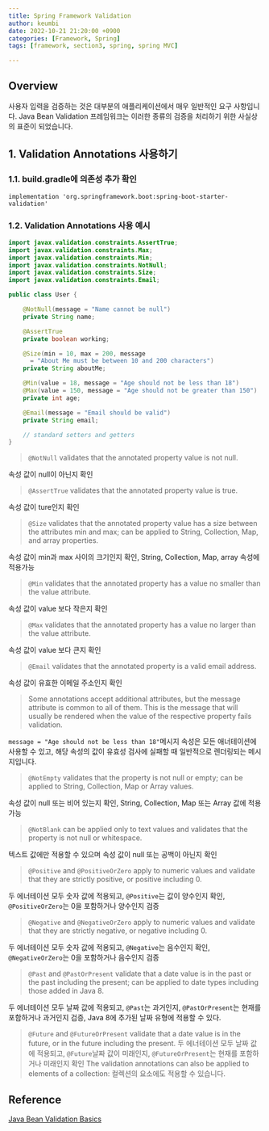 ```yaml
---
title: Spring Framework Validation
author: keumbi
date: 2022-10-21 21:20:00 +0900
categories: [Framework, Spring]
tags: [framework, section3, spring, spring MVC]

---
```


## Overview
사용자 입력을 검증하는 것은 대부분의 애플리케이션에서 매우 일반적인 요구 사항입니다.
Java Bean Validation 프레임워크는 이러한 종류의 검증을 처리하기 위한 사실상의 표준이 되었습니다.

## 1. Validation Annotations 사용하기

### 1.1. build.gradle에 의존성 추가 확인
```
implementation 'org.springframework.boot:spring-boot-starter-validation'
```

### 1.2. Validation Annotations 사용 예시
```java
import javax.validation.constraints.AssertTrue;
import javax.validation.constraints.Max;
import javax.validation.constraints.Min;
import javax.validation.constraints.NotNull;
import javax.validation.constraints.Size;
import javax.validation.constraints.Email;

public class User {

    @NotNull(message = "Name cannot be null")
    private String name;

    @AssertTrue
    private boolean working;

    @Size(min = 10, max = 200, message
      = "About Me must be between 10 and 200 characters")
    private String aboutMe;

    @Min(value = 18, message = "Age should not be less than 18")
    @Max(value = 150, message = "Age should not be greater than 150")
    private int age;

    @Email(message = "Email should be valid")
    private String email;

    // standard setters and getters
}
```

> `@NotNull` validates that the annotated property value is not null.

속성 값이 null이 아닌지 확인

> `@AssertTrue` validates that the annotated property value is true.

속성 값이 ture인지 확인

> `@Size` validates that the annotated property value has a size between the attributes min and max; can be applied to String, Collection, Map, and array properties.

속성 값이 min과 max 사이의 크기인지 확인, String, Collection, Map, array 속성에 적용가능

> `@Min` validates that the annotated property has a value no smaller than the value attribute.

속성 값이 value 보다 작은지 확인

> `@Max` validates that the annotated property has a value no larger than the value attribute.

속성 값이 value 보다 큰지 확인

> `@Email` validates that the annotated property is a valid email address.

속성 값이 유효한 이메일 주소인지 확인

> Some annotations accept additional attributes, but the message attribute is common to all of them. This is the message that will usually be rendered when the value of the respective property fails validation.

`message = "Age should not be less than 18"`메시지 속성은 모든 애너테이션에 사용할 수 있고, 해당 속성의 값이 유효성 검사에 실패할 때 일반적으로 렌더링되는 메시지입니다.


> `@NotEmpty` validates that the property is not null or empty; can be applied to String, Collection, Map or Array values.

속성 값이 null 또는 비어 있는지 확인, String, Collection, Map 또는 Array 값에 적용 가능

> `@NotBlank` can be applied only to text values and validates that the property is not null or whitespace.

텍스트 값에만 적용할 수 있으며 속성 값이 null 또는 공백이 아닌지 확인

> `@Positive` and `@PositiveOrZero` apply to numeric values and validate that they are strictly positive, or positive including 0.

두 에너테이션 모두 숫자 값에 적용되고, `@Positive`는 값이 양수인지 확인, `@PositiveOrZero`는 0을 포함하거나 양수인지 검증

> `@Negative` and `@NegativeOrZero` apply to numeric values and validate that they are strictly negative, or negative including 0.

두 에너테이션 모두 숫자 값에 적용되고, `@Negative`는 음수인지 확인, `@NegativeOrZero`는 0을 포함하거나 음수인지 검증

> `@Past` and `@PastOrPresent` validate that a date value is in the past or the past including the present; can be applied to date types including those added in Java 8.

두 에너테이션 모두 날짜 값에 적용되고, `@Past`는 과거인지, `@PastOrPresent`는 현재를 포함하거나 과거인지 검증, Java 8에 추가된 날짜 유형에 적용할 수 있다.

> `@Future` and `@FutureOrPresent` validate that a date value is in the future, or in the future including the present.
두 에너테이션 모두 날짜 값에 적용되고, `@Future`날짜 값이 미래인지, `@FutureOrPresent`는 현재를 포함하거나 미래인지 확인
The validation annotations can also be applied to elements of a collection: 컬렉션의 요소에도 적용할 수 있습니다.





## Reference
[Java Bean Validation Basics](https://www.baeldung.com/javax-validation)


